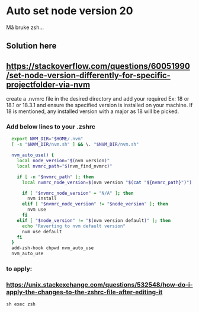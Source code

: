 


# Auto set node version 20

Må bruke zsh...


## Solution here 
## https://stackoverflow.com/questions/60051990/set-node-version-differently-for-specific-projectfolder-via-nvm
create a .nvmrc file in the desired directory and add your required <node version>
Ex: 18 or 18.1 or 18.3.1 and ensure the specified version is installed on your machine. If 18 is mentioned, any installed version with a major as 18 will be picked.

### Add below lines to your .zshrc
```sh
  export NVM_DIR="$HOME/.nvm"
  [ -s "$NVM_DIR/nvm.sh" ] && \. "$NVM_DIR/nvm.sh"

  nvm_auto_use() {
    local node_version="$(nvm version)"
    local nvmrc_path="$(nvm_find_nvmrc)"

    if [ -n "$nvmrc_path" ]; then
      local nvmrc_node_version=$(nvm version "$(cat "${nvmrc_path}")")

      if [ "$nvmrc_node_version" = "N/A" ]; then
        nvm install
      elif [ "$nvmrc_node_version" != "$node_version" ]; then
        nvm use
      fi
    elif [ "$node_version" != "$(nvm version default)" ]; then
      echo "Reverting to nvm default version"
      nvm use default
    fi
  }
  add-zsh-hook chpwd nvm_auto_use
  nvm_auto_use
```

### to apply:
### https://unix.stackexchange.com/questions/532548/how-do-i-apply-the-changes-to-the-zshrc-file-after-editing-it
```sh exec zsh ```

